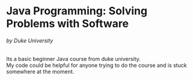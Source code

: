 # Java Programming: Solving Problems with Software
###### *by Duke University*


Its a basic beginner Java course from duke university.  
My code could be helpful for anyone trying to do the course and is stuck somewhere at the moment.
